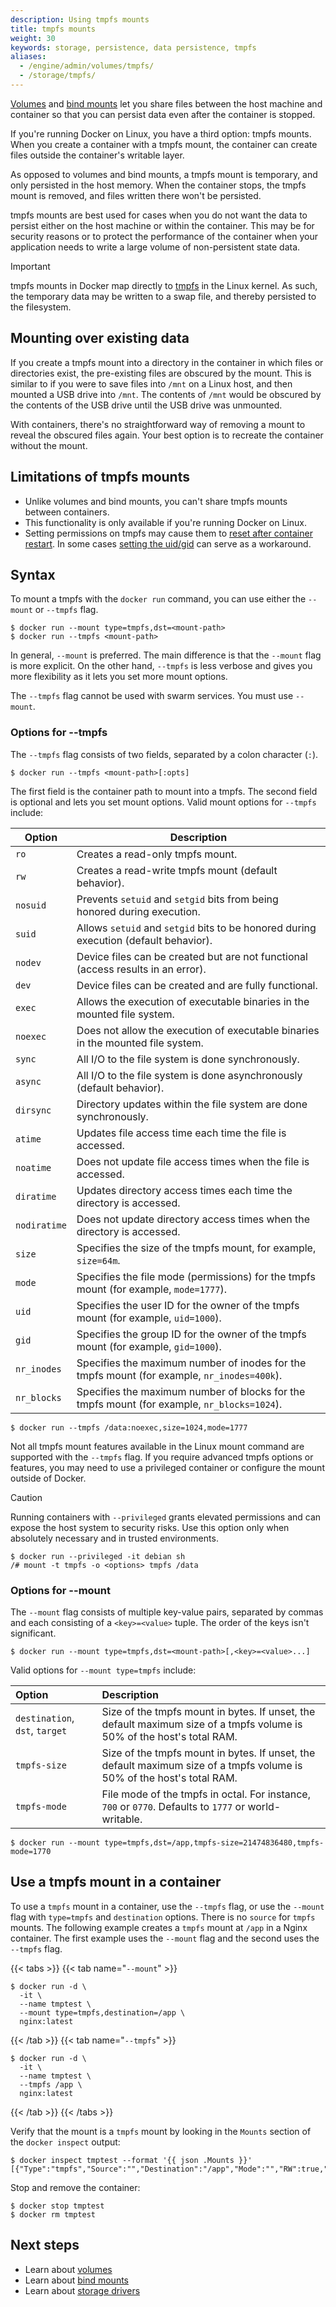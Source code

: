 ```yaml
---
description: Using tmpfs mounts
title: tmpfs mounts
weight: 30
keywords: storage, persistence, data persistence, tmpfs
aliases:
  - /engine/admin/volumes/tmpfs/
  - /storage/tmpfs/
---
```


[Volumes](volumes.md) and [bind mounts](bind-mounts.md) let you share files
between the host machine and container so that you can persist data even after
the container is stopped.

If you're running Docker on Linux, you have a third option: tmpfs mounts.
When you create a container with a tmpfs mount, the container can create
files outside the container's writable layer.

As opposed to volumes and bind mounts, a tmpfs mount is temporary, and only
persisted in the host memory. When the container stops, the tmpfs mount is
removed, and files written there won't be persisted.

tmpfs mounts are best used for cases when you do not want the data to persist
either on the host machine or within the container. This may be for security
reasons or to protect the performance of the container when your application
needs to write a large volume of non-persistent state data.

> [!IMPORTANT]
> tmpfs mounts in Docker map directly to
> [tmpfs](https://en.wikipedia.org/wiki/Tmpfs) in the Linux kernel. As such,
> the temporary data may be written to a swap file, and thereby persisted to
> the filesystem.

## Mounting over existing data

If you create a tmpfs mount into a directory in the container in which files or
directories exist, the pre-existing files are obscured by the mount. This is
similar to if you were to save files into `/mnt` on a Linux host, and then
mounted a USB drive into `/mnt`. The contents of `/mnt` would be obscured by
the contents of the USB drive until the USB drive was unmounted.

With containers, there's no straightforward way of removing a mount to reveal
the obscured files again. Your best option is to recreate the container without
the mount.

## Limitations of tmpfs mounts

- Unlike volumes and bind mounts, you can't share tmpfs mounts between containers.
- This functionality is only available if you're running Docker on Linux.
- Setting permissions on tmpfs may cause them to [reset after container restart](https://github.com/docker/for-linux/issues/138). In some cases [setting the uid/gid](https://github.com/docker/compose/issues/3425#issuecomment-423091370) can serve as a workaround.

## Syntax

To mount a tmpfs with the `docker run` command, you can use either the
`--mount` or `--tmpfs` flag.

```console
$ docker run --mount type=tmpfs,dst=<mount-path>
$ docker run --tmpfs <mount-path>
```

In general, `--mount` is preferred. The main difference is that the `--mount`
flag is more explicit. On the other hand, `--tmpfs` is less verbose and gives
you more flexibility as it lets you set more mount options.

The `--tmpfs` flag cannot be used with swarm services. You must use `--mount`.

### Options for --tmpfs

The `--tmpfs` flag consists of two fields, separated by a colon character
(`:`).

```console
$ docker run --tmpfs <mount-path>[:opts]
```

The first field is the container path to mount into a tmpfs. The second field
is optional and lets you set mount options. Valid mount options for `--tmpfs`
include:

| Option       | Description                                                                                 |
| ------------ | ------------------------------------------------------------------------------------------- |
| `ro`         | Creates a read-only tmpfs mount.                                                            |
| `rw`         | Creates a read-write tmpfs mount (default behavior).                                        |
| `nosuid`     | Prevents `setuid` and `setgid` bits from being honored during execution.                    |
| `suid`       | Allows `setuid` and `setgid` bits to be honored during execution (default behavior).        |
| `nodev`      | Device files can be created but are not functional (access results in an error).            |
| `dev`        | Device files can be created and are fully functional.                                       |
| `exec`       | Allows the execution of executable binaries in the mounted file system.                     |
| `noexec`     | Does not allow the execution of executable binaries in the mounted file system.             |
| `sync`       | All I/O to the file system is done synchronously.                                           |
| `async`      | All I/O to the file system is done asynchronously (default behavior).                       |
| `dirsync`    | Directory updates within the file system are done synchronously.                            |
| `atime`      | Updates file access time each time the file is accessed.                                    |
| `noatime`    | Does not update file access times when the file is accessed.                                |
| `diratime`   | Updates directory access times each time the directory is accessed.                         |
| `nodiratime` | Does not update directory access times when the directory is accessed.                      |
| `size`       | Specifies the size of the tmpfs mount, for example, `size=64m`.                             |
| `mode`       | Specifies the file mode (permissions) for the tmpfs mount (for example, `mode=1777`).       |
| `uid`        | Specifies the user ID for the owner of the tmpfs mount (for example, `uid=1000`).           |
| `gid`        | Specifies the group ID for the owner of the tmpfs mount (for example, `gid=1000`).          |
| `nr_inodes`  | Specifies the maximum number of inodes for the tmpfs mount (for example, `nr_inodes=400k`). |
| `nr_blocks`  | Specifies the maximum number of blocks for the tmpfs mount (for example, `nr_blocks=1024`). |

```console {title="Example"}
$ docker run --tmpfs /data:noexec,size=1024,mode=1777
```

Not all tmpfs mount features available in the Linux mount command are supported
with the `--tmpfs` flag. If you require advanced tmpfs options or features, you
may need to use a privileged container or configure the mount outside of
Docker.

> [!CAUTION]
> Running containers with `--privileged` grants elevated permissions and can
> expose the host system to security risks. Use this option only when
> absolutely necessary and in trusted environments.

```console
$ docker run --privileged -it debian sh
/# mount -t tmpfs -o <options> tmpfs /data
```

### Options for --mount

The `--mount` flag consists of multiple key-value pairs, separated by commas
and each consisting of a `<key>=<value>` tuple. The order of the keys isn't
significant.

```console
$ docker run --mount type=tmpfs,dst=<mount-path>[,<key>=<value>...]
```

Valid options for `--mount type=tmpfs` include:

| Option                         | Description                                                                                                            |
| :----------------------------- | :--------------------------------------------------------------------------------------------------------------------- |
| `destination`, `dst`, `target` | Size of the tmpfs mount in bytes. If unset, the default maximum size of a tmpfs volume is 50% of the host's total RAM. |
| `tmpfs-size`                   | Size of the tmpfs mount in bytes. If unset, the default maximum size of a tmpfs volume is 50% of the host's total RAM. |
| `tmpfs-mode`                   | File mode of the tmpfs in octal. For instance, `700` or `0770`. Defaults to `1777` or world-writable.                  |

```console {title="Example"}
$ docker run --mount type=tmpfs,dst=/app,tmpfs-size=21474836480,tmpfs-mode=1770
```

## Use a tmpfs mount in a container

To use a `tmpfs` mount in a container, use the `--tmpfs` flag, or use the
`--mount` flag with `type=tmpfs` and `destination` options. There is no
`source` for `tmpfs` mounts. The following example creates a `tmpfs` mount at
`/app` in a Nginx container. The first example uses the `--mount` flag and the
second uses the `--tmpfs` flag.

{{< tabs >}}
{{< tab name="`--mount`" >}}

```console
$ docker run -d \
  -it \
  --name tmptest \
  --mount type=tmpfs,destination=/app \
  nginx:latest
```

{{< /tab >}}
{{< tab name="`--tmpfs`" >}}

```console
$ docker run -d \
  -it \
  --name tmptest \
  --tmpfs /app \
  nginx:latest
```

{{< /tab >}}
{{< /tabs >}}

Verify that the mount is a `tmpfs` mount by looking in the `Mounts` section of
the `docker inspect` output:

```console
$ docker inspect tmptest --format '{{ json .Mounts }}'
[{"Type":"tmpfs","Source":"","Destination":"/app","Mode":"","RW":true,"Propagation":""}]
```

Stop and remove the container:

```console
$ docker stop tmptest
$ docker rm tmptest
```

## Next steps

- Learn about [volumes](volumes.md)
- Learn about [bind mounts](bind-mounts.md)
- Learn about [storage drivers](/engine/storage/drivers/)
